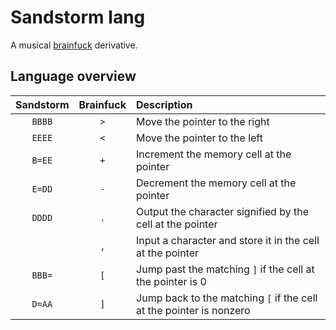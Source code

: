 # Sandstorm lang

A musical [brainfuck](https://esolangs.org/wiki/Brainfuck) derivative.

## Language overview

| Sandstorm | Brainfuck | Description |
|:---------:|:---------:|:------------|
| `BBBB` | `>` | Move the pointer to the right |
| `EEEE` | `<` | Move the pointer to the left |
| `B=EE` | `+` | Increment the memory cell at the pointer |
| `E=DD` | `-` | Decrement the memory cell at the pointer |
| `DDDD` | `.` | Output the character signified by the cell at the pointer |
| `    ` | `,` | Input a character and store it in the cell at the pointer |
| `BBB=` | `[` | Jump past the matching `]` if the cell at the pointer is 0 |
| `D=AA` | `]` | Jump back to the matching `[` if the cell at the pointer is nonzero |
